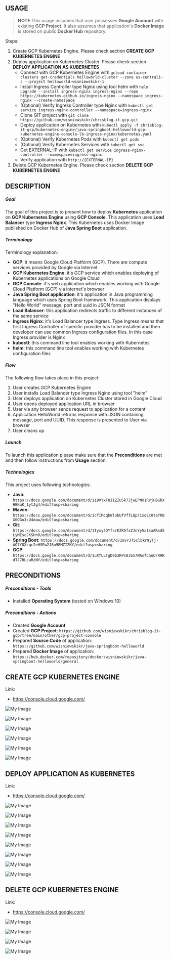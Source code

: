 USAGE
-----

> **NOTE** This usage assumes that user possesses **Google Account** with existing **GCP Project**. It also assumes that application's **Docker Image** is stored on public **Docker Hub** repository.

Steps:
1. Create GCP Kubernetes Engine. Please check section **CREATE GCP KUBERNETES ENGINE**
1. Deploy application on Kubernetes Cluster. Please check section **DEPLOY APPLICATION AS KUBERNETES**
     * Connect with GCP Kubernetes Engine with `gcloud container clusters get-credentials helloworld-cluster --zone us-central1-c --project helloworld-wisniewskikr-1`     
     * Install Ingress Controller type Nginx using tool helm with `helm upgrade --install ingress-nginx ingress-nginx --repo https://kubernetes.github.io/ingress-nginx --namespace ingress-nginx --create-namespace`
     * (Optional) Verify Ingress Controller type Nginx with `kubectl get service ingress-nginx-controller --namespace=ingress-nginx`
     * Clone GIT project with `git clone https://github.com/wisniewskikr/chrisblog-it-gcp.git`
     * Deploy application on Kubernetes with `kubectl apply -f chrisblog-it-gcp/kubernetes-engine/java-springboot-helloworld-gcp-kubernetes-engine-console-lb-ingress-nginx/kubernetes.yaml`
     * (Optional) Verify Kubernetes Pods with `kubectl get pods`
     * (Optional) Verify Kubernetes Services with `kubectl get svc`
     * Get EXTERNAL-IP with `kubectl get service ingress-nginx-controller --namespace=ingress-nginx`
     * Verify application with `http://{EXTERNAL-IP}`
1. Delete GCP Kubernetes Engine. Please check section **DELETE GCP KUBERNETES ENGINE**


DESCRIPTION
-----------

##### Goal
The goal of this project is to present how to deploy **Kubernetes** application on **GCP Kubernetes Engine** using **GCP Console**. This application uses **Load Balancer** type **Ingress Nginx**. This Kubernetes uses Docker Image published on Docker Hub of **Java Spring Boot** application.

##### Terminology
Terminology explanation:
* **GCP**: it means Google Cloud Platform (GCP). There are compute services provided by Google via Internet
* **GCP Kubernetes Engine**: it's GCP service which enables deploying of Kubernetes applications on Google Cloud
* **GCP Console**: it's web application which enables working with Google Cloud Platform (GCP) via internet's browser
* **Java Spring Boot application**: it's application in Java programming language which uses Spring Boot framework. This application displays "Hello World" message, port and uuid in JSON format
* **Load Balancer**: this application redirects traffic to different instances of the same service
* **Ingress Nginx**: it's Load Balancer type Ingress. Type Ingress means that first Ingress Controller of specific provider has to be installed and then developer can use common Ingress configuration files. In this case Ingress provider is Nginx
* **kubectl**: this command line tool enables working with Kubernetes
* **helm**: this command line tool enables working with Kubernetes configuration files

##### Flow
The following flow takes place in this project:
1. User creates GCP Kubernetes Engine
1. User installs Load Balancer type Ingress Nginx using tool "helm"
1. User deploys application on Kubernetes Cluster stored in Google Cloud
1. User opens deployed application URL in browser
1. User via any browser sends request to application for a content
1. Application HelloWorld returns response with JSON containing message, port and UUID. This response is presented to User via browser
1. User cleans up

##### Launch
To launch this application please make sure that the **Preconditions** are met and then follow instructions from **Usage** section.

##### Technologies
This project uses following technologies:
* **Java**: `https://docs.google.com/document/d/119VYxF8JIZIUSk7JjwEPNX1RVjHBGbXHBKuK_1ytJg4/edit?usp=sharing`
* **Maven**: `https://docs.google.com/document/d/1cfIMcqkWlobUfVfTLQp7ixqEcOtoTR8X6OGo3cU4maw/edit?usp=sharing`
* **Git**: `https://docs.google.com/document/d/1Iyxy5DYfsrEZK5fxZJnYy5a1saARxd5LyMEscJKSHn0/edit?usp=sharing`
* **Spring Boot**: `https://docs.google.com/document/d/1mvrJT5clbkr9yTj-AQ7YOXcqr2eHSEw2J8n9BMZIZKY/edit?usp=sharing`
* **GCP**: `https://docs.google.com/document/d/1uXYLLTgD9b3RPs83S57WAsfCnuOrR9RdTJ7HLcaRzNY/edit?usp=sharing`


PRECONDITIONS
-------------

##### Preconditions - Tools
* Installed **Operating System** (tested on Windows 10)

##### Preconditions - Actions
* Created **Google Account**
* Created **GCP Project**: `https://github.com/wisniewskikr/chrisblog-it-gcp/tree/main/other/gcp-project-console`
* Prepared **Source Code** of application: `https://github.com/wisniewskikr/java-springboot-helloworld`
* Prepared **Docker Image** of application: `https://hub.docker.com/repository/docker/wisniewskikr/java-springboot-helloworld/general`


CREATE GCP KUBERNETES ENGINE
----------------------------

Link:
* https://console.cloud.google.com/

![My Image](readme-images/create-kubernetes-engine-01.png)

![My Image](readme-images/create-kubernetes-engine-02.png)

![My Image](readme-images/create-kubernetes-engine-03.png)

![My Image](readme-images/create-kubernetes-engine-04.png)

![My Image](readme-images/create-kubernetes-engine-05.png)

![My Image](readme-images/create-kubernetes-engine-06.png)


DEPLOY APPLICATION AS KUBERNETES
--------------------------------

Link:
* https://console.cloud.google.com/

![My Image](readme-images/deploy-kubernetes-01.png)

![My Image](readme-images/deploy-kubernetes-02.png)

![My Image](readme-images/deploy-kubernetes-03.png)

![My Image](readme-images/deploy-kubernetes-04.png)

![My Image](readme-images/deploy-kubernetes-05.png)

![My Image](readme-images/deploy-kubernetes-06.png)

![My Image](readme-images/deploy-kubernetes-07.png)

![My Image](readme-images/deploy-kubernetes-08.png)


DELETE GCP KUBERNETES ENGINE
----------------------------

Link:
* https://console.cloud.google.com/

![My Image](readme-images/delete-kubernetes-engine-01.png)

![My Image](readme-images/delete-kubernetes-engine-02.png)

![My Image](readme-images/delete-kubernetes-engine-03.png)

![My Image](readme-images/delete-kubernetes-engine-04.png)